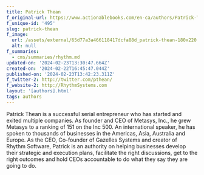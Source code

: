 ```yaml
---
title: Patrick Thean
f_original-url: https://www.actionablebooks.com/en-ca/authors/Patrick-Thean/
f_unique-id: '495'
slug: patrick-thean
f_image:
  url: /assets/external/65d77a3a466118417dcfa88d_patrick-thean-180x220.jpeg
  alt: null
f_summaries:
  - cms/summaries/rhythm.md
updated-on: '2024-02-23T13:30:47.664Z'
created-on: '2024-02-22T16:45:47.044Z'
published-on: '2024-02-23T13:42:23.311Z'
f_twitter-2: http://twitter.com/pthean/
f_website-2: http://RhythmSystems.com
layout: '[authors].html'
tags: authors
---
```


Patrick Thean is a successful serial entrepreneur who has started and exited multiple companies. As founder and CEO of Metasys, Inc., he grew Metasys to a ranking of 151 on the Inc 500. An international speaker, he has spoken to thousands of businesses in the Americas, Asia, Australia and Europe. As the CEO, Co-founder of Gazelles Systems and creator of Rhythm Software, Patrick is an authority on helping businesses develop their strategic and execution plans, facilitate the right discussions, get to the right outcomes and hold CEOs accountable to do what they say they are going to do.
